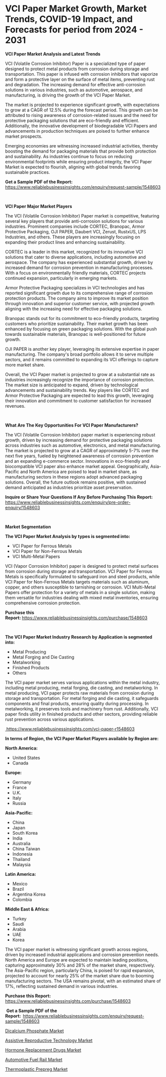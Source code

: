 <p><h1>VCI Paper Market Growth, Market Trends, COVID-19 Impact, and Forecasts for period from 2024 - 2031</h1></p><p><strong>VCI Paper Market Analysis and Latest Trends</strong></p>
<p><p>VCI (Volatile Corrosion Inhibitor) Paper is a specialized type of paper designed to protect metal products from corrosion during storage and transportation. This paper is infused with corrosion inhibitors that vaporize and form a protective layer on the surface of metal items, preventing rust and degradation. The increasing demand for effective anti-corrosion solutions in various industries, such as automotive, aerospace, and manufacturing, is driving the growth of the VCI Paper Market.</p><p>The market is projected to experience significant growth, with expectations to grow at a CAGR of 12.5% during the forecast period. This growth can be attributed to rising awareness of corrosion-related issues and the need for protective packaging solutions that are eco-friendly and efficient. Additionally, the innovative development of biodegradable VCI Papers and advancements in production techniques are poised to further enhance market prospects. </p><p>Emerging economies are witnessing increased industrial activities, thereby boosting the demand for packaging materials that provide both protection and sustainability. As industries continue to focus on reducing environmental footprints while ensuring product integrity, the VCI Paper Market is expected to flourish, aligning with global trends favoring sustainable practices.</p></p>
<p><strong>Get a Sample PDF of the Report:&nbsp;</strong> <a href="https://www.reliablebusinessinsights.com/enquiry/request-sample/1548603?utm_campaign=48&utm_medium=2&utm_source=Github&utm_content=ia&utm_term=14112024&utm_id=vci-paper">https://www.reliablebusinessinsights.com/enquiry/request-sample/1548603</a></p>
<p>&nbsp;</p>
<p><strong>VCI Paper Major Market Players</strong></p>
<p><p>The VCI (Volatile Corrosion Inhibitor) Paper market is competitive, featuring several key players that provide anti-corrosion solutions for various industries. Prominent companies include CORTEC, Branopac, Armor Protective Packaging, OJI PAPER, Daubert VCI, Zerust, RustxUS, LPS Industries, and others. These players are increasingly focusing on expanding their product lines and enhancing sustainability.</p><p>CORTEC is a leader in this market, recognized for its innovative VCI solutions that cater to diverse applications, including automotive and aerospace. The company has experienced substantial growth, driven by increased demand for corrosion prevention in manufacturing processes. With a focus on environmentally friendly materials, CORTEC projects continued expansion, particularly in emerging markets.</p><p>Armor Protective Packaging specializes in VCI technologies and has reported significant growth due to its comprehensive range of corrosion protection products. The company aims to improve its market position through innovation and superior customer service, with projected growth aligning with the increasing need for effective packaging solutions.</p><p>Branopac stands out for its commitment to eco-friendly products, targeting customers who prioritize sustainability. Their market growth has been enhanced by focusing on green packaging solutions. With the global push towards sustainable materials, Branopac is well-positioned for future growth.</p><p>OJI PAPER is another key player, leveraging its extensive expertise in paper manufacturing. The company's broad portfolio allows it to serve multiple sectors, and it remains committed to expanding its VCI offerings to capture more market share.</p><p>Overall, the VCI Paper market is projected to grow at a substantial rate as industries increasingly recognize the importance of corrosion protection. The market size is anticipated to expand, driven by technological advancements and sustainability trends. Key players like CORTEC and Armor Protective Packaging are expected to lead this growth, leveraging their innovation and commitment to customer satisfaction for increased revenues.</p></p>
<p>&nbsp;</p>
<p><strong>What Are The Key Opportunities For VCI Paper Manufacturers?</strong></p>
<p><p>The VCI (Volatile Corrosion Inhibitor) paper market is experiencing robust growth, driven by increasing demand for protective packaging solutions across industries such as automotive, electronics, and metal manufacturing. The market is projected to grow at a CAGR of approximately 5-7% over the next five years, fueled by heightened awareness of corrosion prevention and an expanding e-commerce sector. Innovations in eco-friendly and biocompatible VCI paper also enhance market appeal. Geographically, Asia-Pacific and North America are poised to lead in market share, as manufacturing sectors in these regions adopt advanced packaging solutions. Overall, the future outlook remains positive, with sustained demand anticipated as industries prioritize asset preservation.</p></p>
<p><strong>Inquire or Share Your Questions If Any Before Purchasing This Report:</strong> <a href="https://www.reliablebusinessinsights.com/enquiry/pre-order-enquiry/1548603?utm_campaign=48&utm_medium=2&utm_source=Github&utm_content=ia&utm_term=14112024&utm_id=vci-paper">https://www.reliablebusinessinsights.com/enquiry/pre-order-enquiry/1548603</a></p>
<p>&nbsp;</p>
<p><strong>Market Segmentation</strong></p>
<p><strong>The VCI Paper Market Analysis by types is segmented into:</strong></p>
<p><ul><li>VCI Paper for Ferrous Metals</li><li>VCI Paper for Non-Ferrous Metals</li><li>VCI Multi-Metal Papers</li></ul></p>
<p><p>VCI (Vapor Corrosion Inhibitor) paper is designed to protect metal surfaces from corrosion during storage and transportation. VCI Paper for Ferrous Metals is specifically formulated to safeguard iron and steel products, while VCI Paper for Non-Ferrous Metals targets materials such as aluminum, copper, and others susceptible to tarnishing or corrosion. VCI Multi-Metal Papers offer protection for a variety of metals in a single solution, making them versatile for industries dealing with mixed metal inventories, ensuring comprehensive corrosion protection.</p></p>
<p><strong>Purchase this Report:&nbsp;</strong><a href="https://www.reliablebusinessinsights.com/purchase/1548603?utm_campaign=48&utm_medium=2&utm_source=Github&utm_content=ia&utm_term=14112024&utm_id=vci-paper">https://www.reliablebusinessinsights.com/purchase/1548603</a></p>
<p>&nbsp;</p>
<p><strong>The VCI Paper Market Industry Research by Application is segmented into:</strong></p>
<p><ul><li>Metal Producing</li><li>Metal Forging and Die Casting</li><li>Metalworking</li><li>Finished Products</li><li>Others</li></ul></p>
<p><p>The VCI paper market serves various applications within the metal industry, including metal producing, metal forging, die casting, and metalworking. In metal producing, VCI paper protects raw materials from corrosion during storage and transportation. For metal forging and die casting, it safeguards components and final products, ensuring quality during processing. In metalworking, it preserves tools and machinery from rust. Additionally, VCI paper finds utility in finished products and other sectors, providing reliable rust prevention across various applications.</p></p>
<p><a href="https://www.reliablebusinessinsights.com/vci-paper-r1548603?utm_campaign=48&utm_medium=2&utm_source=Github&utm_content=ia&utm_term=14112024&utm_id=vci-paper">&nbsp;https://www.reliablebusinessinsights.com/vci-paper-r1548603</a></p>
<p><strong>In terms of Region, the VCI Paper Market Players available by Region are:</strong></p>
<p>
    <p> <strong> North America: </strong>
        <ul>
            <li>United States</li>
            <li>Canada</li>
        </ul>
        </p> 
    <p> <strong> Europe: </strong>
        <ul>
            <li>Germany</li>
            <li>France</li>
            <li>U.K.</li>
            <li>Italy</li>
            <li>Russia</li>
        </ul>
        </p> 
    <p> <strong> Asia-Pacific: </strong>
        <ul>
            <li>China</li>
            <li>Japan</li>
            <li>South Korea</li>
            <li>India</li>
            <li>Australia</li>
            <li>China Taiwan</li>
            <li>Indonesia</li>
            <li>Thailand</li>
            <li>Malaysia</li>
        </ul>
        </p> 
    <p> <strong> Latin America: </strong>
        <ul>
            <li>Mexico</li>
            <li>Brazil</li>
            <li>Argentina Korea</li>
            <li>Colombia</li>
        </ul>
        </p> 
    <p> <strong> Middle East & Africa: </strong>
        <ul>
            <li>Turkey</li>
            <li>Saudi</li>
            <li>Arabia</li>
            <li>UAE</li>
            <li>Korea</li>
        </ul>
    </p>
    </p>
<p><p>The VCI paper market is witnessing significant growth across regions, driven by increased industrial applications and corrosion prevention needs. North America and Europe are expected to maintain leading positions, capturing approximately 30% and 28% of the market share, respectively. The Asia-Pacific region, particularly China, is poised for rapid expansion, projected to account for nearly 25% of the market share due to booming manufacturing sectors. The USA remains pivotal, with an estimated share of 17%, reflecting sustained demand in various industries.</p></p>
<p><strong>Purchase this Report: </strong><a href="https://www.reliablebusinessinsights.com/purchase/1548603?utm_campaign=48&utm_medium=2&utm_source=Github&utm_content=ia&utm_term=14112024&utm_id=vci-paper">https://www.reliablebusinessinsights.com/purchase/1548603</a></p>
<p>&nbsp;<strong>Get a Sample PDF of the Report:&nbsp;&nbsp;</strong><a href="https://www.reliablebusinessinsights.com/enquiry/request-sample/1548603?utm_campaign=48&utm_medium=2&utm_source=Github&utm_content=ia&utm_term=14112024&utm_id=vci-paper">https://www.reliablebusinessinsights.com/enquiry/request-sample/1548603</a></p>
<p><strong></strong></p>
<p><p><a href="https://www.linkedin.com/pulse/dicalcium-phosphate-market-consolidation-impact-structure-2024-2031-jgtyc?utm_campaign=48&utm_medium=2&utm_source=Github&utm_content=ia&utm_term=14112024&utm_id=vci-paper">Dicalcium Phosphate Market</a></p><p><a href="https://issuu.com/reportprime-2/docs/assistive-reproductive-technology-m_e19f7c6bf00df7?utm_campaign=48&utm_medium=2&utm_source=Github&utm_content=ia&utm_term=14112024&utm_id=vci-paper">Assistive Reproductive Technology Market</a></p><p><a href="https://issuu.com/reportprime-2/docs/hormone-replacement-drugs-market-si_24c472aa6c7111?utm_campaign=48&utm_medium=2&utm_source=Github&utm_content=ia&utm_term=14112024&utm_id=vci-paper">Hormone Replacement Drugs Market</a></p><p><a href="https://www.linkedin.com/pulse/automotive-fuel-rail-market-research-report-2024-2031-x8dze?utm_campaign=48&utm_medium=2&utm_source=Github&utm_content=ia&utm_term=14112024&utm_id=vci-paper">Automotive Fuel Rail Market</a></p><p><a href="https://www.linkedin.com/pulse/deep-dive-thermoplastic-prepreg-market-itstrends-segmentation-pmdpc?utm_campaign=48&utm_medium=2&utm_source=Github&utm_content=ia&utm_term=14112024&utm_id=vci-paper">Thermoplastic Prepreg Market</a></p></p>